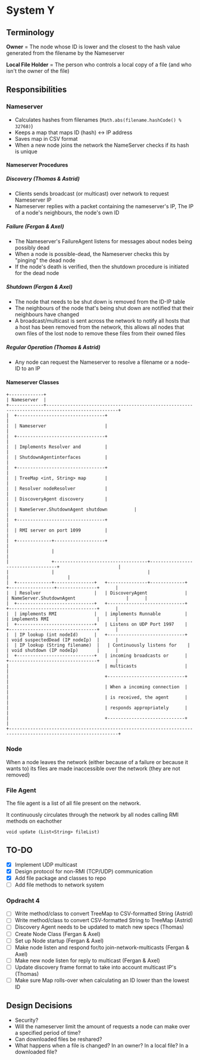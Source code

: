 #   System Y
##  Terminology
**Owner** = The node whose ID is lower and the closest to the hash value generated from the filename by the Nameserver

**Local File Holder** = The person who controls a local copy of a file (and who isn't the owner of the file)

##  Responsibilities
### Nameserver
-   Calculates hashes from filenames (`Math.abs(filename.hashCode() % 32768)`)
-   Keeps a map that maps ID (hash) <-> IP address
-   Saves map in CSV format
-   When a new node joins the network the NameServer checks if its hash is unique

####  Nameserver Procedures
##### Discovery (Thomas & Astrid)
-   Clients sends broadcast (or multicast) over network to request Nameserver IP
-   Nameserver replies with a packet containing the nameserver's IP, The IP of a node's neighbours, the node's own ID

##### Failure (Fergan & Axel)
-   The Nameserver's FailureAgent listens for messages about nodes being possibly dead
-   When a node is possible-dead, the Nameserver checks this by "pinging" the dead node
-   If the node's death is verified, then the shutdown procedure is initiated for the dead node

##### Shutdown (Fergan & Axel)
-   The node that needs to be shut down is removed from the ID-IP table
-   The neighbours of the node that's being shut down are notified that their neighbours have changed
-   A broadcast/multicast is sent across the network to notify all hosts that a host has been removed from the network, this allows all nodes that own files of the lost node to remove these files from their owned files

##### Regular Operation (Thomas & Astrid)
-   Any node can request the Nameserver to resolve a filename or a node-ID to an IP

####  Nameserver Classes
```
+-------------+
| Nameserver  |
+-------------+-------------------------------------------------------------------------------------------------+
|  +---------------------------------+                                                                          |
|  | Nameserver                      |                                                                          |
|  +---------------------------------+                                                                          |
|  | Implements Resolver and         |                                                                          |
|  | ShutdownAgentinterfaces         |                                                                          |
|  +---------------------------------+                                                                          |
|  | TreeMap <int, String> map       |                                                                          |
|  | Resolver nodeResolver           |                                                                          |
|  | DiscoveryAgent discovery        |                                                                          |
|  | NameServer.ShutdownAgent shutdown          |                                                                          |
|  +---------------------------------+                                                                          |
|  | RMI server on port 1099         |                                                                          |
|  +-------------+-------------------+                                                                          |
|                |                                                                                              |
|                +-----------------------------------+-----------------------------------+                      |
|                |                                   |                                   |                      |
|  +-------------+---------------+   +---------------+-------------+   +-----------------+---------------+      |
|  | Resolver                    |   | DiscoveryAgent              |   | NameServer.ShutdownAgent                   |      |
|  +-----------------------------+   +-----------------------------+   +---------------------------------+      |
|  | implements RMI              |   | implements Runnable         |   | implements RMI                  |      |
|  +-----------------------------+   | Listens on UDP Port 1997    |   +---------------------------------+      |
|  | IP lookup (int nodeId)      |   +-----------------------------+   | void suspectedDead (IP nodeIp)  |      |
|  | IP lookup (String filename)  |   | Continuously listens for    |   | void shutdown (IP nodeIp)       |      |
|  +-----------------------------+   | incoming broadcasts or      |   +---------------------------------+      |
|                                    | multicasts                  |                                            |
|                                    +-----------------------------+                                            |
|                                    | When a incoming connection  |                                            |
|                                    | is received, the agent      |                                            |
|                                    | responds appropriately      |                                            |
|                                    +-----------------------------+                                            |
+---------------------------------------------------------------------------------------------------------------+
```

### Node
When a node leaves the network (either because of a failure or because it wants to) its files are made inaccessible over the network (they are not removed)

### File Agent
The file agent is a list of all file present on the network.

It continuously circulates through the network by all nodes calling RMI methods on eachother

`void update (List<String> fileList)`

## TO-DO
- [x] Implement UDP multicast
- [x] Design protocol for non-RMI (TCP/UDP) communication
- [x] Add file package and classes to repo
- [ ] Add file methods to network system

### Opdracht 4
- [ ] Write method/class to convert TreeMap to CSV-formatted String (Astrid)
- [ ] Write method/class to convert CSV-formatted String to TreeMap (Astrid)
- [ ] Discovery Agent needs to be updated to match new specs (Thomas)
- [ ] Create Node Class (Fergan & Axel)
- [ ] Set up Node startup (Fergan & Axel)
- [ ] Make node listen and respond for/to join-network-multicasts (Fergan & Axel)
- [ ] Make new node listen for reply to multicast (Fergan & Axel)
- [ ] Update discovery frame format to take into account multicast IP's (Thomas)
- [ ] Make sure Map rolls-over when calculating an ID lower than the lowest ID

## Design Decisions
- Security?
- Will the nameserver limit the amount of requests a node can make over a specified period of time?
- Can downloaded files be reshared?
- What happens when a file is changed? In an owner? In a local file? In a downloaded file?
